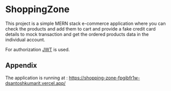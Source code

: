 
# ShoppingZone

This project is a simple MERN stack e-commerce application where you can check the products and add them to cart and provide a fake credit card details to mock transaction and get the ordered products data in the individual account.

For authorization [JWT](https://jwt.io/introduction) is used.


## Appendix

 The application is running at : https://shopping-zone-fpgibfr1w-dsantoshkumarit.vercel.app/


